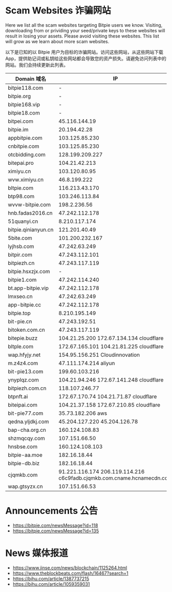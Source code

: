 # Scam Websites 诈骗网站

Here we list all the scam websites targeting Bitpie users we know. Visiting, downloading from or prividing your seed/private keys to these websites will result in losing your assets. Please avoid visiting these websites. This list will grow as we learn about more scam websites.

以下是已知的以 Bitpie 用户为目标的诈骗网站。访问这些网站，从这些网站下载 App，提供助记词或私钥给这些网站都会导致您的资产损失。请避免访问列表中的网站。我们会持续更新此列表。

| Domain 域名    |  IP          |
| ------------- | ------------- |
| bitpie118.com | - |
| bitpie.org | - |
| bitpie168.vip | - |
| bitpie18.com | - |
| bitpei.com | 45.116.144.19 |
| bitpie.im | 20.194.42.28 |
| appbitpie.com | 103.125.85.230 |
| cnbitpie.com | 103.125.85.230 |
| otcbidding.com | 128.199.209.227 |
| bitepai.pro | 104.21.42.213 | 
| ximiyu.cn | 103.120.80.95 |
| wvw.ximiyu.cn | 46.8.199.222  |
| bltpie.com |  116.213.43.170 | 
| btp98.com | 103.246.113.84 |
| wvvw-bitpie.com | 198.2.236.56 |
| hnb.fadas2016.cn | 47.242.112.178 |
| 51quanyi.cn | 8.210.117.174 |
| bitpie.qinianyun.cn | 121.201.40.49 |
| 5bite.com | 101.200.232.167 |
| lyjhsb.com | 47.242.63.249 |
| bitpir.com | 47.243.112.101 |
| bitpiezh.cn | 47.243.117.119 |
| bitpie.hsxzjx.com | - |
| bitpie1.com | 47.242.114.240 |
| bt.app-bitpie.vip | 47.242.112.178 |
| lmxseo.cn | 47.242.63.249 |
| app-bitpie.cc | 47.242.112.178 |
| bitpie.top | 8.210.195.149 | 
| bit-pie.cn | 47.243.192.51 | 
| bitoken.com.cn | 47.243.117.119 |
| bitepie.buzz | 104.21.25.200 172.67.134.134 cloudflare |
| bltple.com | 172.67.165.101 104.21.81.225 cloudflare | 
| wap.hfyjy.net | 154.95.156.251 Cloudinnovation |
| m.z4z4.com | 47.111.174.214 aliyun |
| bit-pie13.com | 199.60.103.216 |
| ynyplqz.com | 104.21.94.246 172.67.141.248 cloudflare |
| bitpiezh.com.cn | 118.107.246.77 |
| btpnft.ai | 172.67.170.74 104.21.71.87 cloudflare |
| biteipai.com | 104.21.37.158 172.67.210.85 cloudflare | 
| bit-pie77.com | 35.73.182.206 aws | 
| qedna.yljdkj.com | 45.204.127.220 45.204.126.78 | 
| bap-cha.org.cn | 160.124.108.83 |
| shzmqcqy.com | 107.151.66.50 | 
| hnsbse.com | 160.124.108.103 | 
| bitpie-aa.moe | 182.16.18.44 |
| bitpie-db.biz | 182.16.18.44 |
| cjqmkb.com | 91.221.116.174 206.119.114.216 c6c9fadb.cjqmkb.com.cname.hcnamecdn.com | 
| wap.gtsyzx.cn | 107.151.66.53 | 


# Announcements 公告

- https://bitpie.com/newsMessage?id=118
- https://bitpie.com/newsMessage?id=135

# News 媒体报道

- https://www.jinse.com/news/blockchain/1125264.html
- https://www.theblockbeats.com/flash/16467?search=1
- https://bihu.com/article/1387737215
- https://bihu.com/article/1059359031

